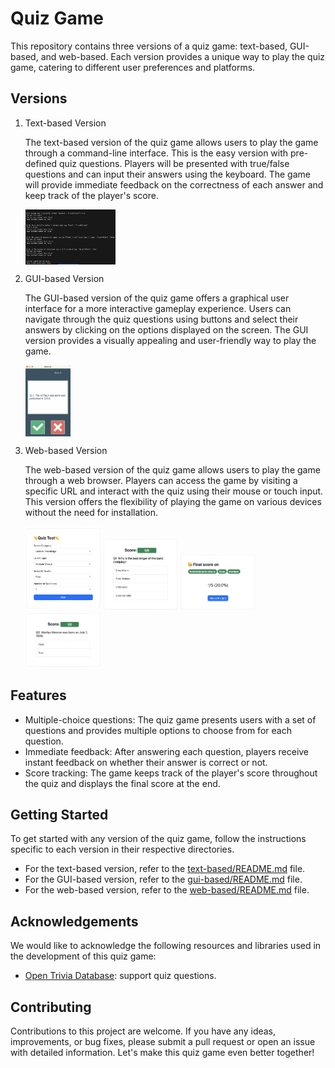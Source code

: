 # Quiz Game

This repository contains three versions of a quiz game: text-based, GUI-based, and web-based. Each version provides a unique way to play the quiz game, catering to different user preferences and platforms.

## Versions

1. Text-based Version

   The text-based version of the quiz game allows users to play the game through a command-line interface. This is the easy version with pre-defined quiz questions. Players will be presented with true/false questions and can input their answers using the keyboard. The game will provide immediate feedback on the correctness of each answer and keep track of the player's score. 
   
   <img src="text-based/images/text-based.png" alt="text quiz game" style="display:block; width:30%; height:auto">

2. GUI-based Version

   The GUI-based version of the quiz game offers a graphical user interface for a more interactive gameplay experience. Users can navigate through the quiz questions using buttons and select their answers by clicking on the options displayed on the screen. The GUI version provides a visually appealing and user-friendly way to play the game.
   
   <img src="gui-based/images/gui.png" alt="text quiz game" style="display:block; width:15%; height:auto">

3. Web-based Version

   The web-based version of the quiz game allows users to play the game through a web browser. Players can access the game by visiting a specific URL and interact with the quiz using their mouse or touch input. This version offers the flexibility of playing the game on various devices without the need for installation.
   
   <img src="web-based/images/web-based-1.png" alt="text quiz game" style="width:25%; height: auto;">
   <img src="web-based/images/web-based-2.png" alt="text quiz game" style="width:25%; height: auto;"> 
   <img src="web-based/images/web-based-3.png" alt="text quiz game" style="width:25%; height: auto;"> 
   <img src="web-based/images/web-based-4.png" alt="text quiz game" style="width:25%; height: auto;">
   

## Features

- Multiple-choice questions: The quiz game presents users with a set of questions and provides multiple options to choose from for each question.
- Immediate feedback: After answering each question, players receive instant feedback on whether their answer is correct or not.
- Score tracking: The game keeps track of the player's score throughout the quiz and displays the final score at the end.

## Getting Started

To get started with any version of the quiz game, follow the instructions specific to each version in their respective directories.

- For the text-based version, refer to the [text-based/README.md](./text-based/README.md) file.
- For the GUI-based version, refer to the [gui-based/README.md](./gui-based/README.md) file.
- For the web-based version, refer to the [web-based/README.md](./web-based/README.md) file.

## Acknowledgements

We would like to acknowledge the following resources and libraries used in the development of this quiz game:

- [Open Trivia Database](https://opentdb.com/): support quiz questions.

## Contributing

Contributions to this project are welcome. If you have any ideas, improvements, or bug fixes, please submit a pull request or open an issue with detailed information. Let's make this quiz game even better together!
